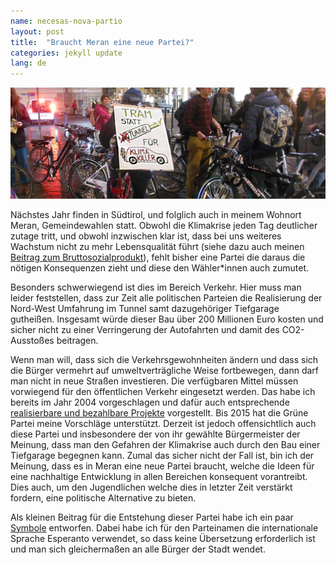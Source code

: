 ```yaml
---
name: necesas-nova-partio
layout: post
title:  "Braucht Meran eine neue Partei?"
categories: jekyll update
lang: de
---
```

![Fahrraddemo der "fridays for future"](../../bildoj/tram_statt_auto.JPG)

Nächstes Jahr finden in Südtirol, und folglich auch in meinem Wohnort Meran, Gemeindewahlen statt. Obwohl die Klimakrise jeden Tag deutlicher zutage tritt, und obwohl inzwischen klar ist, dass bei uns weiteres Wachstum nicht zu mehr Lebensqualität führt (siehe dazu auch meinen [Beitrag zum Bruttosozialprodukt](https://walter.bernard.im/benessere-non-proporzionale/)), fehlt bisher eine Partei die daraus die nötigen Konsequenzen zieht und diese den Wähler*innen auch zumutet. 

Besonders schwerwiegend ist dies im Bereich Verkehr. Hier muss man leider feststellen, dass zur Zeit alle politischen Parteien die Realisierung der Nord-West Umfahrung im Tunnel samt dazugehöriger Tiefgarage gutheißen. Insgesamt würde dieser Bau über 200 Millionen Euro kosten und sicher nicht zu einer Verringerung der Autofahrten und damit des CO2-Ausstoßes beitragen.

Wenn man will, dass sich die Verkehrsgewohnheiten ändern und dass sich die Bürger vermehrt auf umweltverträgliche Weise fortbewegen, dann darf man nicht in neue Straßen investieren. Die verfügbaren Mittel müssen vorwiegend für den öffentlichen Verkehr eingesetzt werden. Das habe ich bereits im Jahr 2004 vorgeschlagen und dafür auch entsprechende [realisierbare und bezahlbare Projekte](https://walter.bernard.im/tunnel-klein-aber-sofort/) vorgestellt. Bis 2015 hat die Grüne Partei meine Vorschläge unterstützt. Derzeit ist jedoch offensichtlich auch diese Partei und insbesondere der von ihr gewählte Bürgermeister der Meinung, dass man den Gefahren der Klimakrise auch durch den Bau einer Tiefgarage begegnen kann. Zumal das sicher nicht der Fall ist, bin ich der Meinung, dass es in Meran eine neue Partei braucht, welche die Ideen für eine nachhaltige Entwicklung in allen Bereichen konsequent vorantreibt. Dies auch, um den Jugendlichen welche dies in letzter Zeit verstärkt fordern, eine politische Alternative zu bieten.

Als kleinen Beitrag für die Entstehung dieser Partei habe ich ein paar [Symbole](../../bildoj/3simboloj.png) entworfen. Dabei habe ich für den Parteinamen die internationale Sprache Esperanto verwendet, so dass keine Übersetzung erforderlich ist und man sich gleichermaßen an alle Bürger der Stadt wendet.
